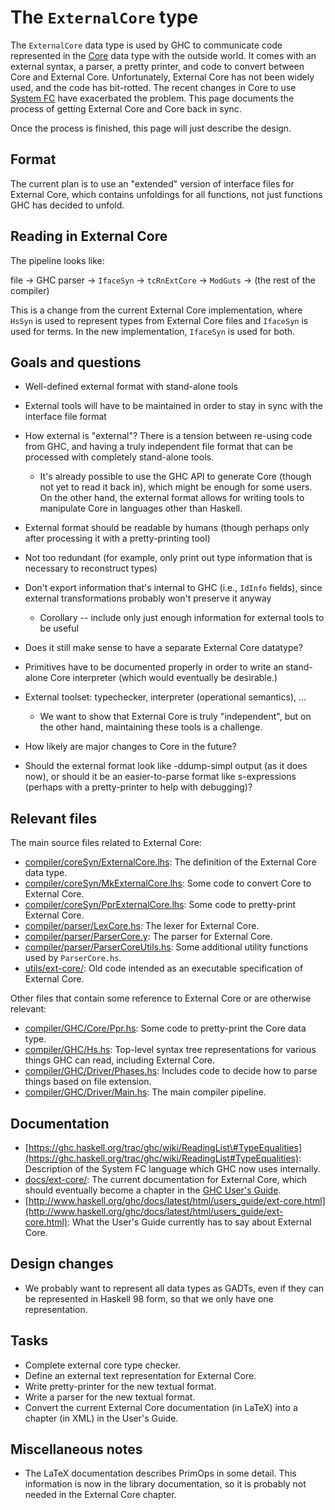 # The `ExternalCore` type


The `ExternalCore` data type is used by GHC to communicate code represented in the [Core](commentary/compiler/core-syn-type) data type with the outside world. It comes with an external syntax, a parser, a pretty printer, and code to convert between Core and External Core. Unfortunately, External Core has not been widely used, and the code has bit-rotted. The recent changes in Core to use [System FC](commentary/compiler/fc) have exacerbated the problem. This page documents the process of getting External Core and Core back in sync.


Once the process is finished, this page will just describe the design.

## Format


The current plan is to use an "extended" version of interface files for External Core, which contains unfoldings for all functions, not just functions GHC has decided to unfold. 

## Reading in External Core


The pipeline looks like:


file -\> GHC parser -\> `IfaceSyn` -\> `tcRnExtCore` -\> `ModGuts` -\> (the rest of the compiler)


This is a change from the current External Core implementation, where `HsSyn` is used to represent types from External Core files and `IfaceSyn` is used for terms. In the new implementation, `IfaceSyn` is used for both.

## Goals and questions

- Well-defined external format with stand-alone tools
- External tools will have to be maintained in order to stay in sync with the interface file format
- How external is "external"? There is a tension between re-using code from GHC, and having a truly independent file format that can be processed with completely stand-alone tools.

  - It's already possible to use the GHC API to generate Core (though not yet to read it back in), which might be enough for some users. On the other hand, the external format allows for writing tools to manipulate Core in languages other than Haskell.
- External format should be readable by humans (though perhaps only after processing it with a pretty-printing tool)
- Not too redundant (for example, only print out type information that is necessary to reconstruct types)
- Don't export information that's internal to GHC (i.e., `IdInfo` fields), since external transformations probably won't preserve it anyway

  - Corollary -- include only just enough information for external tools to be useful
- Does it still make sense to have a separate External Core datatype?
- Primitives have to be documented properly in order to write an stand-alone Core interpreter (which would eventually be desirable.)
- External toolset: typechecker, interpreter (operational semantics), ... 

  - We want to show that External Core is truly "independent", but on the other hand, maintaining these tools is a challenge.
- How likely are major changes to Core in the future?
- Should the external format look like -ddump-simpl output (as it does now), or should it be an easier-to-parse format like s-expressions (perhaps with a pretty-printer to help with debugging)?

## Relevant files


The main source files related to External Core:

- [compiler/coreSyn/ExternalCore.lhs](https://gitlab.haskell.org/ghc/ghc/blob/master/compiler/coreSyn/ExternalCore.lhs): The definition of the External Core data type.
- [compiler/coreSyn/MkExternalCore.lhs](https://gitlab.haskell.org/ghc/ghc/blob/master/compiler/coreSyn/MkExternalCore.lhs): Some code to convert Core to External Core.
- [compiler/coreSyn/PprExternalCore.lhs](https://gitlab.haskell.org/ghc/ghc/blob/master/compiler/coreSyn/PprExternalCore.lhs): Some code to pretty-print External Core.
- [compiler/parser/LexCore.hs](https://gitlab.haskell.org/ghc/ghc/blob/master/compiler/parser/LexCore.hs): The lexer for External Core.
- [compiler/parser/ParserCore.y](https://gitlab.haskell.org/ghc/ghc/blob/master/compiler/parser/ParserCore.y): The parser for External Core.
- [compiler/parser/ParserCoreUtils.hs](https://gitlab.haskell.org/ghc/ghc/blob/master/compiler/parser/ParserCoreUtils.hs): Some additional utility functions used by `ParserCore.hs`.
- [utils/ext-core/](https://gitlab.haskell.org/ghc/ghc/blob/master/utils/ext-core/): Old code intended as an executable specification of External Core.


Other files that contain some reference to External Core or are otherwise relevant:

- [compiler/GHC/Core/Ppr.hs](https://gitlab.haskell.org/ghc/ghc/blob/master/compiler/GHC/Core/Ppr.hs): Some code to pretty-print the Core data type.
- [compiler/GHC/Hs.hs](https://gitlab.haskell.org/ghc/ghc/blob/master/compiler/GHC/Hs.hs): Top-level syntax tree representations for various things GHC can read, including External Core.
- [compiler/GHC/Driver/Phases.hs](https://gitlab.haskell.org/ghc/ghc/blob/master/compiler/GHC/Driver/Phases.hs): Includes code to decide how to parse things based on file extension.
- [compiler/GHC/Driver/Main.hs](https://gitlab.haskell.org/ghc/ghc/blob/master/compiler/GHC/Driver/Main.hs): The main compiler pipeline.

## Documentation

- [https://ghc.haskell.org/trac/ghc/wiki/ReadingList\#TypeEqualities](https://ghc.haskell.org/trac/ghc/wiki/ReadingList#TypeEqualities): Description of the System FC language which GHC now uses internally.
- [docs/ext-core/](https://gitlab.haskell.org/ghc/ghc/blob/master/docs/ext-core/): The current documentation for External Core, which should eventually become a chapter in the [GHC User's Guide](http://www.haskell.org/ghc/docs/latest/html/users_guide/index.html).
- [http://www.haskell.org/ghc/docs/latest/html/users_guide/ext-core.html](http://www.haskell.org/ghc/docs/latest/html/users_guide/ext-core.html): What the User's Guide currently has to say about External Core.

## Design changes

- We probably want to represent all data types as GADTs, even if they can be represented in Haskell 98 form, so that we only have one representation.

## Tasks

- Complete external core type checker.
- Define an external text representation for External Core.
- Write pretty-printer for the new textual format.
- Write a parser for the new textual format.
- Convert the current External Core documentation (in LaTeX) into a chapter (in XML) in the User's Guide.

## Miscellaneous notes

- The LaTeX documentation describes PrimOps in some detail. This information is now in the library documentation, so it is probably not needed in the External Core chapter.